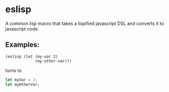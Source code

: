 # eslisp
A common lisp macro that takes a lispified javascript DSL and converts it to javascript code.

## Examples:
```
(eslisp (let (my-var 2)
             (my-other-var)))
```
turns to
```js
let myVar = 2;
let myOtherVar;
```
